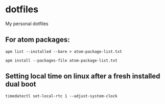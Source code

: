 # dotfiles

My personal dotfiles

## For atom packages:

```apm list --installed --bare > atom-package-list.txt```

```apm install --packages-file atom-package-list.txt```

## Setting local time on linux after a fresh installed dual boot
```timedatectl set-local-rtc 1 --adjust-system-clock```
